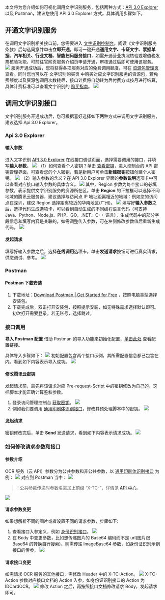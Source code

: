 本文将为您介绍如何可视化调用文字识别服务，包括两种方式：[API 3.0 Explorer](https://console.cloud.tencent.com/api/explorer?Product=ocr&Version=2018-11-19&Action=IDCardOCR) 以及 Postman，建议您使用 API 3.0 Explorer 方式。具体调用步骤如下。

## 开通文字识别服务
在调用文字识别相关接口前，您需要进入 [文字识别控制台](https://console.cloud.tencent.com/ocr/v2/overview)，阅读《文字识别服务条款》后勾选同意并单击**立即开通**，即可一键开通**通用文字、卡证文字、票据单据、汽车相关、行业文档、智能扫码服务接口**，如需开通营业执照核验或增值税发票核验功能，可前往官网页服务介绍页申请开通，审核通过后即可使用该服务。
![](https://qcloudimg.tencent-cloud.cn/raw/cd9427de2e5f1009c53bf38fc1cecf0c.png)
服务开通成功后，您将获得各项服务对应的免费调用额度，可在 [资源包管理页](https://console.cloud.tencent.com/ocr/packagemanage) 查看。同时您也可以在 文字识别购买页 中购买对应文字识别服务的资源包，若免费额度以及资源包调用次数耗尽，接口计费将自动转为后付费方式按月进行结算，具体计费标准可以查看文字识别的 [购买指南](https://cloud.tencent.com/document/product/866/17619)。
![](https://qcloudimg.tencent-cloud.cn/raw/c57937ce5d748cbf7bf0e14e21d1c580.png)

## 调用文字识别接口
文字识别服务开通成功后，您可根据喜好选择如下两种方式来调用文字识别服务，建议选择 Api 3.0 Explorer。

### Api 3.0 Explorer
#### 输入参数
进入文字识别 [API 3.0 Explorer](https://console.cloud.tencent.com/api/explorer?Product=ocr&Version=2018-11-19&Action=IDCardOCR&SignVersion=) 在线接口调试页面，选择需要调用的接口，并填写**输入参数**。
![](https://qcloudimg.tencent-cloud.cn/raw/e4a499d6eee38b4bad4d773f7295a20a.png)
（1）如何查看个人密钥？单击 [查看密钥](https://console.cloud.tencent.com/cam/capi)，进入控制台的 API 密钥管理界面，可查看您的个人密钥，若是新用户可单击**新建密钥**按钮创建个人密钥。
![](https://qcloudimg.tencent-cloud.cn/raw/6503d3b800f9647efae097f050c4254a.png)
（2）输入参数的含义？在 API 3.0 Explorer 界面的**参数说明**选项卡中可以查看对应接口输入参数的具体含义。
![](https://qcloudimg.tencent-cloud.cn/raw/baff06eedb407ab388f2f6c1c3db30fe.png)
其中，Region 参数为每个接口的必填参数，表示提供文字识别服务的资源所在区，单击 **Region**  的下拉框可以选择不同地域的腾讯云服务器，建议选择与访问点 IP 地址距离相近的地域：例如您的访问点在深圳，建议 Region 选择距离较近的华南地区(广州)。
![](https://qcloudimg.tencent-cloud.cn/raw/a563f5d7ea1ee7deb9105ca48a84e758.png)
填写好**输入参数**之后，选择代码生成选项卡，可以看到自动生成的不同编程语言代码（可支持 Java、Python、Node.js、PHP、GO、.NET、C++ 语言），生成代码中的部分字段信息和填写内容是关联的，如需调整传入参数，可在左侧修改参数值后重新生成代码。
![](https://qcloudimg.tencent-cloud.cn/raw/fdfabeddf189e725be2e0d90cc2371f5.png)

#### 发起请求
填写好输入参数之后，选择**在线调用**选项卡，单击**发送请求**按钮可进行真实请求，供您调试、参考。
![](https://qcloudimg.tencent-cloud.cn/raw/8a35e2bcb3ae4b363333b9aa8a55207f.png)

### Postman
#### Postman 下载安装

1. 下载地址：[Download Postman | Get Started for Free](https://www.postman.com/downloads/) ，按照电脑类型选择安装包。
2. 下载完成后，双击打开安装包，按照提示安装，如无特殊需求选择默认即可。初次打开需要登录，若无账号，选择跳过。

### 接口调用

**导入 Postman 配置**
借助 Postman 的导入功能来初始化配置，[单击此处](https://ocr-documents-1258344699.cos.ap-guangzhou.myqcloud.com/postman%E8%B0%83%E7%94%A8ocr%E6%9C%8D%E5%8A%A1.postman_collection.json) 查看配置链接。

具体导入步骤如下：
![](https://qcloudimg.tencent-cloud.cn/raw/267744ee88c6dd7a4067f88de65b71c2.png)
初始配置包含两个接口示例，其所需配置信息都已包含在内。看到如下内容表示导入成功。
![](https://qcloudimg.tencent-cloud.cn/raw/8c37ffbcb8716c342aa6569509ea59c6.png)

#### 修改腾讯云密钥
发起请求前，需先将该请求对应 Pre-request-Script 中的密钥修改为自己的，这样脚本才能正确计算鉴权参数。
1. 登录访问管理控制台 [获取密钥](https://console.cloud.tencent.com/cam/capi)。
![](https://qcloudimg.tencent-cloud.cn/raw/a7b2639ed5d0fe00c2a269e274532283.png)
2. 例如我们要调用 [通用印刷体识别接口](https://cloud.tencent.com/document/product/866/33526)，修改其预处理脚本中的密钥。
![](https://qcloudimg.tencent-cloud.cn/raw/77bf82db86c72ec9bfc92890b998abfb.png)

#### 发起请求
密钥修改完后，单击 **Send** 发送请求，看到如下内容表示请求成功。
![](https://qcloudimg.tencent-cloud.cn/raw/2a9fe6d860e650204449b01cd1e22489.png)


### 如何修改请求参数和接口
#### 参数介绍
OCR 服务（云 API）参数分为公共参数和非公共参数，以 [通用印刷体识别接口](https://cloud.tencent.com/document/product/866/33526) 为例：
![](https://qcloudimg.tencent-cloud.cn/raw/fdab7602fa3f229a06a6ab8f9cb62f53.png)
对应到 Postman 当中：
![](https://qcloudimg.tencent-cloud.cn/raw/9b7068f88a62e6a0d2d0f51793db6110.png)
>! 公共参数传递时参数名需加上前缀 “X-TC-”，详情见 [API 中心](https://cloud.tencent.com/document/api/866/33518)。
>
![](https://qcloudimg.tencent-cloud.cn/raw/af344c0f05f164f66cbb972ced159d94.png)

#### 请求参数变更 
如果想解析不同的图片或者设置不同的请求参数，步骤如下:
1. 查看接口入参定义，例如 [身份识别接口](https://cloud.tencent.com/document/product/866/33524#2.-.E8.BE.93.E5.85.A5.E5.8F.82.E6.95.B0)。
![](https://qcloudimg.tencent-cloud.cn/raw/301e5df255661e524b77239743976e25.png)
2. 在 Body 中变更参数，比如想传递图片的 Base64 编码而不是 url(图片跟 Base64 的转换自行搜索)，则需传递 ImageBase64 参数，如身份证识别示例接口的传参。
![](https://qcloudimg.tencent-cloud.cn/raw/9f140a02d8aff8dbfdc500695f1a9d81.png)

#### 请求接口变更
如需请求 OCR 服务的其他接口，需修改 Header 中的 X-TC-Action。
![](https://qcloudimg.tencent-cloud.cn/raw/8bb1a642956f34c0ac2f2e8c275f0393.png)
X-TC-Action 参数对应接口文档的 Action 入参，如身份证识别接口的 Action 为 IDCardOCR。
![](https://qcloudimg.tencent-cloud.cn/raw/5cc51755dfe1af6701ce59de83917619.png)
修改 Action 之后，再按照接口文档修改请求 Body，发起请求即可。

